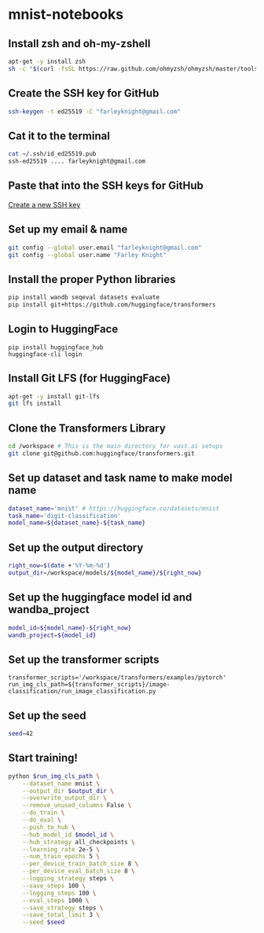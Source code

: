 # mnist-notebooks

## Install zsh and oh-my-zshell
```bash
apt-get -y install zsh
sh -c "$(curl -fsSL https://raw.github.com/ohmyzsh/ohmyzsh/master/tools/install.sh)"
```

## Create the SSH key for GitHub
```bash
ssh-keygen -t ed25519 -C "farleyknight@gmail.com" 
```

## Cat it to the terminal
```bash
cat ~/.ssh/id_ed25519.pub 
ssh-ed25519 .... farleyknight@gmail.com
```

## Paste that into the SSH keys for GitHub

[Create a new SSH key](https://github.com/settings/ssh/new)

## Set up my email & name
```bash
git config --global user.email "farleyknight@gmail.com"
git config --global user.name "Farley Knight"
```

## Install the proper Python libraries
```bash
pip install wandb seqeval datasets evaluate
pip install git+https://github.com/huggingface/transformers
```

## Login to HuggingFace
```
pip install huggingface_hub
huggingface-cli login
```

## Install Git LFS (for HuggingFace)
```bash
apt-get -y install git-lfs
git lfs install
```

## Clone the Transformers Library
```bash
cd /workspace # This is the main directory for vast.ai setups
git clone git@github.com:huggingface/transformers.git
```

## Set up dataset and task name to make model name

```bash
dataset_name='mnist' # https://huggingface.co/datasets/mnist
task_name='digit-classification'
model_name=${dataset_name}-${task_name}
```

## Set up the output directory

```bash
right_now=$(date +'%Y-%m-%d')
output_dir=/workspace/models/${model_name}/${right_now}
```

## Set up the huggingface model id and wandba_project

```bash
model_id=${model_name}-${right_now}
wandb_project=${model_id}
```

## Set up the transformer scripts
```
transformer_scripts='/workspace/transformers/examples/pytorch'
run_img_cls_path=${transformer_scripts}/image-classification/run_image_classification.py
```

## Set up the seed

```bash
seed=42
```

## Start training!

```bash
python $run_img_cls_path \
    --dataset_name mnist \
    --output_dir $output_dir \
    --overwrite_output_dir \
    --remove_unused_columns False \
    --do_train \
    --do_eval \
    --push_to_hub \
    --hub_model_id $model_id \
    --hub_strategy all_checkpoints \
    --learning_rate 2e-5 \
    --num_train_epochs 5 \
    --per_device_train_batch_size 8 \
    --per_device_eval_batch_size 8 \
    --logging_strategy steps \
    --save_steps 100 \
    --logging_steps 100 \
    --eval_steps 1000 \
    --save_strategy steps \
    --save_total_limit 3 \
    --seed $seed
```

